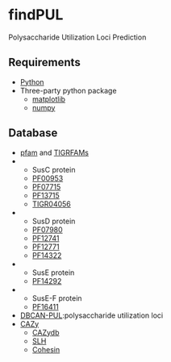 # findPUL
Polysaccharide Utilization Loci Prediction

## Requirements
* [Python](https://www.python.org/)
* Three-party python package
  * [matplotlib](https://matplotlib.org/)
  * [numpy](https://numpy.org/doc/stable/index.html)

Database
-----------
* [pfam](http://pfam.xfam.org/) and [TIGRFAMs](http://tigrfams.jcvi.org/cgi-bin/index.cgi)
* * SusC protein
  * [PF00953](http://pfam.xfam.org/family/PF00953)
  * [PF07715](http://pfam.xfam.org/family/PF07715)
  * [PF13715](http://pfam.xfam.org/family/PF13715)
  * [TIGR04056](https://ftp.ncbi.nlm.nih.gov/hmm/TIGRFAMs/release_15.0/)
* * SusD protein
  * [PF07980](http://pfam.xfam.org/family/PF07980)
  * [PF12741](http://pfam.xfam.org/family/PF12741)
  * [PF12771](http://pfam.xfam.org/family/PF12771)
  * [PF14322](http://pfam.xfam.org/family/PF14322)
* * SusE protein
  * [PF14292](http://pfam.xfam.org/family/PF14292)
* * SusE-F protein
  * [PF16411](http://pfam.xfam.org/family/PF16411)
* [DBCAN-PUL](https://bcb.unl.edu/dbcan_pul/Webserver/static/DBCAN-PUL/):polysaccharide utilization loci
* [CAZy](http://www.cazy.org/)
  * [CAZydb](https://bcb.unl.edu/dbCAN2/download/Databases/)
  * [SLH](https://www.ebi.ac.uk/interpro/entry/IPR001119)
  * [Cohesin](https://www.ebi.ac.uk/interpro/entry/IPR002102)
  
